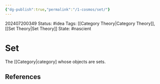 ```yaml
---
{"dg-publish":true,"permalink":"/1-cosmos/set/"}
---
```



202407200349
Status: #idea
Tags: [[Category Theory\|Category Theory]], [[Set Theory\|Set Theory]]
State: #nascient
# Set
The [[Category|category] whose objects are sets.
## References
